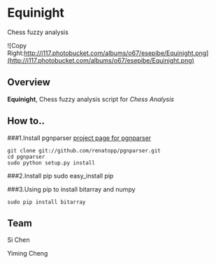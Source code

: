 Equinight
=========

Chess fuzzy analysis

![Copy Right:http://i117.photobucket.com/albums/o67/esepibe/Equinight.png](http://i117.photobucket.com/albums/o67/esepibe/Equinight.png)

## Overview

**Equinight**, Chess fuzzy analysis script for *Chess Analysis*


## How to..
###1.Install pgnparser
[project page for pgnparser](https://github.com/renatopp/pgnparser)

	git clone git://github.com/renatopp/pgnparser.git
	cd pgnparser
	sudo python setup.py install
	
###2.Install pip
	sudo easy_install pip

###3.Using pip to install bitarray and numpy

	sudo pip install bitarray


## Team
Si Chen

Yiming Cheng